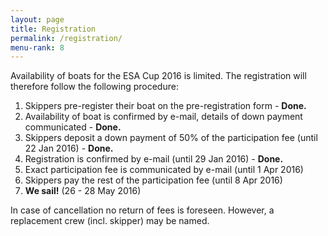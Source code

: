 ```yaml
---
layout: page
title: Registration
permalink: /registration/
menu-rank: 8
---
```


Availability of boats for the ESA Cup 2016 is limited. The registration will
therefore follow the following procedure:

1. Skippers pre-register their boat on the pre-registration form - **Done.**
2. Availability of boat is confirmed by e-mail, details of down payment communicated - **Done.**
3. Skippers deposit a down payment of 50% of the participation fee (until 22 Jan 2016) - **Done.**
4. Registration is confirmed by e-mail (until 29 Jan 2016) - **Done.**
5. Exact participation fee is communicated by e-mail (until 1 Apr 2016)   
6. Skippers pay the rest of the participation fee (until 8 Apr 2016)
7. **We sail!** (26 - 28 May 2016)

In case of cancellation no return of fees is foreseen. However, a replacement
crew (incl. skipper) may be named. 
